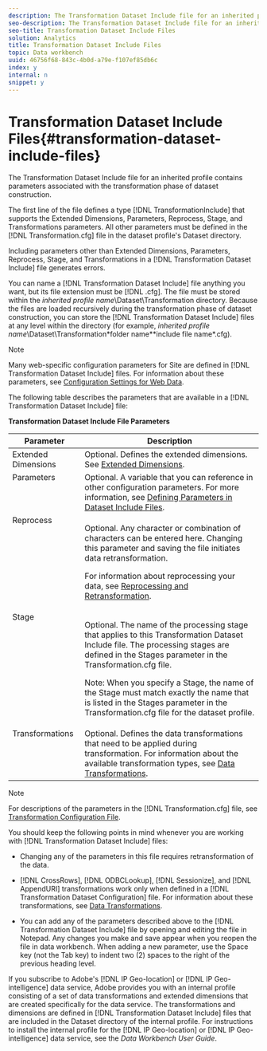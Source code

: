 ```yaml
---
description: The Transformation Dataset Include file for an inherited profile contains parameters associated with the transformation phase of dataset construction.
seo-description: The Transformation Dataset Include file for an inherited profile contains parameters associated with the transformation phase of dataset construction.
seo-title: Transformation Dataset Include Files
solution: Analytics
title: Transformation Dataset Include Files
topic: Data workbench
uuid: 46756f68-843c-4b0d-a79e-f107ef85db6c
index: y
internal: n
snippet: y
---
```


# Transformation Dataset Include Files{#transformation-dataset-include-files}

The Transformation Dataset Include file for an inherited profile contains parameters associated with the transformation phase of dataset construction.

 The first line of the file defines a type [!DNL TransformationInclude] that supports the Extended Dimensions, Parameters, Reprocess, Stage, and Transformations parameters. All other parameters must be defined in the [!DNL Transformation.cfg] file in the dataset profile's Dataset directory.

Including parameters other than Extended Dimensions, Parameters, Reprocess, Stage, and Transformations in a [!DNL Transformation Dataset Include] file generates errors.

You can name a [!DNL Transformation Dataset Include] file anything you want, but its file extension must be [!DNL .cfg]. The file must be stored within the *inherited profile name*\Dataset\Transformation directory. Because the files are loaded recursively during the transformation phase of dataset construction, you can store the [!DNL Transformation Dataset Include] files at any level within the directory (for example, *inherited profile name*\Dataset\Transformation\*folder name*\*include file name*.cfg).

>[!NOTE]
>
>Many web-specific configuration parameters for Site are defined in [!DNL Transformation Dataset Include] files. For information about these parameters, see [Configuration Settings for Web Data](../../../../home/c-dataset-const-proc/c-config-web-data/c-config-web-data.md#concept-9a306b65483a484bb3f6f3c1d7e77519).

The following table describes the parameters that are available in a [!DNL Transformation Dataset Include] file:

<table id="table_7BD343888D9145BCBA889B531A4D18F8"> 
 <desc> 
  <b> <b> <span class="wintitle"> Transformation Dataset Include</span> File Parameters </b> </b> 
 </desc> 
 <thead> 
  <tr valign="top"> 
   <th colname="col1" class="entry"> Parameter </th> 
   <th colname="col2" class="entry"> Description </th> 
  </tr> 
 </thead>
 <tbody> 
  <tr valign="top"> 
   <td colname="col1"> Extended Dimensions </td> 
   <td colname="col2"> Optional. Defines the extended dimensions. See <a href="../../../../home/c-dataset-const-proc/c-ex-dim/c-ex-dim.md#concept-79b9e2b3f5794833b8b73b003f06ddca" format="dita" scope="local"> Extended Dimensions</a>. </td> 
  </tr> 
  <tr valign="top"> 
   <td colname="col1"> Parameters </td> 
   <td colname="col2"> Optional. A variable that you can reference in other configuration parameters. For more information, see <a href="../../../../home/c-dataset-const-proc/c-dataset-inc-files/c-def-param-dataset-inc-files/c-def-param-dataset-inc-files.md#concept-5ad06acc8dc44bf2a99643fafdd56b50" format="dita" scope="local"> Defining Parameters in Dataset Include Files</a>. </td> 
  </tr> 
  <tr valign="top"> 
   <td colname="col1"> Reprocess </td> 
   <td colname="col2"> <p>Optional. Any character or combination of characters can be entered here. Changing this parameter and saving the file initiates data retransformation. </p> <p> For information about reprocessing your data, see <a href="../../../../home/c-dataset-const-proc/c-reproc-retrans/c-reproc-retrans.md#concept-6d82a173e4ab4111b673e7c2477d0823" format="dita" scope="local"> Reprocessing and Retransformation</a>. </p> </td> 
  </tr> 
  <tr valign="top"> 
   <td colname="col1"> Stage </td> 
   <td colname="col2"> <p>Optional. The name of the processing stage that applies to this <span class="wintitle"> Transformation Dataset Include</span> file. The processing stages are defined in the Stages parameter in the <span class="filepath"> Transformation.cfg</span> file. </p> <p> <p>Note: When you specify a Stage, the name of the Stage must match exactly the name that is listed in the Stages parameter in the <span class="filepath"> Transformation.cfg</span> file for the dataset profile. </p> </p> </td> 
  </tr> 
  <tr valign="top"> 
   <td colname="col1"> Transformations </td> 
   <td colname="col2"> Optional. Defines the data transformations that need to be applied during transformation. For information about the available transformation types, see <a href="../../../../home/c-dataset-const-proc/c-data-trans/c-data-trans.md#concept-99c6f5e6e5194adb9e98afdc0e91cf38" format="dita" scope="local"> Data Transformations</a>. </td> 
  </tr> 
 </tbody> 
</table>

>[!NOTE]
>
>For descriptions of the parameters in the [!DNL Transformation.cfg] file, see [Transformation Configuration File](../../../../home/c-dataset-const-proc/c-trans-config-file/c-trans-config-file.md#concept-cfe9e04d11fd43d980cec36c3c7af211).

You should keep the following points in mind whenever you are working with [!DNL Transformation Dataset Include] files:

* Changing any of the parameters in this file requires retransformation of the data. 
* [!DNL CrossRows], [!DNL ODBCLookup], [!DNL Sessionize], and [!DNL AppendURI] transformations work only when defined in a [!DNL Transformation Dataset Configuration] file. For information about these transformations, see [Data Transformations](../../../../home/c-dataset-const-proc/c-data-trans/c-data-trans.md#concept-99c6f5e6e5194adb9e98afdc0e91cf38). 

* You can add any of the parameters described above to the [!DNL Transformation Dataset Include] file by opening and editing the file in Notepad. Any changes you make and save appear when you reopen the file in data workbench. When adding a new parameter, use the Space key (not the Tab key) to indent two (2) spaces to the right of the previous heading level.

If you subscribe to Adobe's [!DNL IP Geo-location] or [!DNL IP Geo-intelligence] data service, Adobe provides you with an internal profile consisting of a set of data transformations and extended dimensions that are created specifically for the data service. The transformations and dimensions are defined in [!DNL Transformation Dataset Include] files that are included in the Dataset directory of the internal profile. For instructions to install the internal profile for the [!DNL IP Geo-location] or [!DNL IP Geo-intelligence] data service, see the *Data Workbench User Guide*. 
